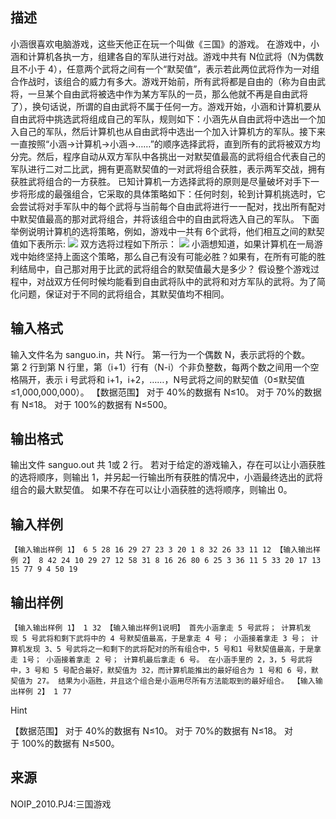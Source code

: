## 描述

小涵很喜欢电脑游戏，这些天他正在玩一个叫做《三国》的游戏。 在游戏中，小涵和计算机各执一方，组建各自的军队进行对战。游戏中共有 N位武将（N为偶数且不小于 4），任意两个武将之间有一个“默契值”，表示若此两位武将作为一对组合作战时，该组合的威力有多大。游戏开始前，所有武将都是自由的（称为自由武将，一旦某个自由武将被选中作为某方军队的一员，那么他就不再是自由武将了），换句话说，所谓的自由武将不属于任何一方。游戏开始，小涵和计算机要从自由武将中挑选武将组成自己的军队，规则如下：小涵先从自由武将中选出一个加入自己的军队，然后计算机也从自由武将中选出一个加入计算机方的军队。接下来一直按照“小涵→计算机→小涵→……”的顺序选择武将，直到所有的武将被双方均分完。然后，程序自动从双方军队中各挑出一对默契值最高的武将组合代表自己的军队进行二对二比武，拥有更高默契值的一对武将组合获胜，表示两军交战，拥有获胜武将组合的一方获胜。 已知计算机一方选择武将的原则是尽量破坏对手下一步将形成的最强组合，它采取的具体策略如下：任何时刻，轮到计算机挑选时，它会尝试将对手军队中的每个武将与当前每个自由武将进行一一配对，找出所有配对中默契值最高的那对武将组合，并将该组合中的自由武将选入自己的军队。 下面举例说明计算机的选将策略，例如，游戏中一共有 6个武将，他们相互之间的默契值如下表所示: <img border=0 src=http://60.191.162.158:8080/JudgeOnline/images/P1496_1.jpg> 双方选将过程如下所示： <img border=0 src=http://60.191.162.158:8080/JudgeOnline/images/P1496_2.jpg> 小涵想知道，如果计算机在一局游戏中始终坚持上面这个策略，那么自己有没有可能必胜？如果有，在所有可能的胜利结局中，自己那对用于比武的武将组合的默契值最大是多少？ 假设整个游戏过程中，对战双方任何时候均能看到自由武将队中的武将和对方军队的武将。为了简化问题，保证对于不同的武将组合，其默契值均不相同。 

## 输入格式

输入文件名为 sanguo.in，共 N行。 第一行为一个偶数 N，表示武将的个数。 第 2 行到第 N 行里，第（i+1）行有（N-i）个非负整数，每两个数之间用一个空格隔开，表示 i 号武将和 i+1，i+2，……，N号武将之间的默契值（0≤默契值≤1,000,000,000）。 【数据范围】 对于 40%的数据有 N≤10。 对于 70%的数据有 N≤18。 对于 100%的数据有 N≤500。 

## 输出格式

输出文件 sanguo.out 共 1或 2 行。 若对于给定的游戏输入，存在可以让小涵获胜的选将顺序，则输出 1，并另起一行输出所有获胜的情况中，小涵最终选出的武将组合的最大默契值。 如果不存在可以让小涵获胜的选将顺序，则输出 0。 

## 输入样例

```plaintext
【输入输出样例 1】 6 5 28 16 29 27 23 3 20 1 8 32 26 33 11 12 【输入输出样例 2】 8 42 24 10 29 27 12 58 31 8 16 26 80 6 25 3 36 11 5 33 20 17 13 15 77 9 4 50 19 
```

## 输出样例

```plaintext
【输入输出样例 1】 1 32 【输入输出样例1说明】 首先小涵拿走 5 号武将； 计算机发现 5 号武将和剩下武将中的 4 号默契值最高，于是拿走 4 号； 小涵接着拿走 3 号； 计算机发现 3、5 号武将之一和剩下的武将配对的所有组合中，5 号和1 号默契值最高，于是拿走 1号； 小涵接着拿走 2 号； 计算机最后拿走 6 号。 在小涵手里的 2，3，5 号武将中，3 号和 5 号配合最好，默契值为 32，而计算机能推出的最好组合为 1 号和 6 号，默契值为 27。 结果为小涵胜，并且这个组合是小涵用尽所有方法能取到的最好组合。 【输入输出样例 2】 1 77 
```

Hint

【数据范围】 对于 40%的数据有 N≤10。 对于 70%的数据有 N≤18。 对于 100%的数据有 N≤500。 

## 来源

NOIP_2010.PJ4:三国游戏

